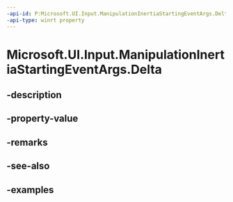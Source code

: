 ```yaml
---
-api-id: P:Microsoft.UI.Input.ManipulationInertiaStartingEventArgs.Delta
-api-type: winrt property
---
```


# Microsoft.UI.Input.ManipulationInertiaStartingEventArgs.Delta

<!--
public Microsoft.UI.Input.ManipulationDelta Delta { get; }
-->

## -description
## -property-value

## -remarks

## -see-also

## -examples
